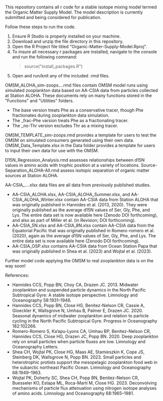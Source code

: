 This repository contains all r code for a stable isotope mixing model termed the Organic Matter Supply Model.
The model description is currently submitted and being considered for publication.

Follow these steps to run the code.
1. Ensure R Studio is properly installed on your machine.
2. Download and unzip the file directory in this repository.
3. Open the R Project file titled "Organic-Matter-Supply-Model.Rproj".
4. To insure all necessary r packages are installed, navigate to the console and run the following command:
      > source("install_packages.R")
5. Open and run/knit any of the included .rmd files.

OMSM_ALOHA_sim-zoops....rmd files contain OMSM model runs using simulated zooplankton data based on AA-CSIA data from particles collected at Station ALOHA. These documents rely on many functions stored in the "Functions" and "Utilities" folders.
- The base version treats Phe as a conservative tracer, though Phe fractionates during zooplankton data simulation.
- The _frac-Phe varsion treats Phe as a fractionating tracer.
- The _no-Thr version excludes Thr as a mixing tracer.

OMSM_TEMPLATE_sim-zoops.rmd provides a template for users to test the OMSM on simulated consumers generated using their own data.
OMSM_Data_Template.xlsx in the Data folder provides a template for users to input their own data for use with the OMSM.

D15N_Regression_Analysis.rmd assesses relationships between d15N values in amino acids with trophic position at a variety of locations.
Source-Separation_ALOHA-All.rmd assess isotopic separation of organic matter sources at Station ALOHA.

AA-CSIA_....xlsx data files are all data from previously published studies.
- AA-CSIA_ALOHA.xlsx, AA-CSIA_ALOHA_Summer.xlsx, and AA-CSIA_ALOHA_Winter.xlsx contain AA-CSIA data from Station ALOHA that was originally published in Hannides et al. (2013, 2020). They were originally published as the average d15N values of Ser, Gly, Phe, and Lys. The entire data set is now available here (Zenodo DOI forthcoming), and also as part of Miller et al. (in Revision; DOI forthcoming).
- AA-CSIA_5N.xlsx and AA-CSIA_8N.xlsx contain AA-CSIA data from the Equatorial Pacific that was originally published in Romero-romero et al. (2020), again as the average d15N values of Ser, Gly, Phe, and Lys. The entire data set is now available here (Zenodo DOI forthcoming).
- AA-CSIA_OSP.xlsx contains AA-CSIA data from Ocean Station Papa that was originally published in Shea et al. (2023) and Wojtal et al. (2023).

Further model code applying the OMSM to real zooplankton data is on the way soon!



References:
- Hannides CCS, Popp BN, Choy CA, Drazen JC. 2013. Midwater zooplankton and suspended particle dynamics in the North Pacific Subtropical Gyre: A stable isotope perspective. Limnology and Oceanography 58:1931–1946.
- Hannides CCS, Popp BN, Close HG, Benitez-Nelson CR, Cassie A, Gloeckler K, Wallsgrove N, Umhau B, Palmer E, Drazen JC. 2020. Seasonal dynamics of midwater zooplankton and relation to particle cycling in the North Pacific Subtropical Gyre. Progress in Oceanography 182:102266.
- Romero-Romero S, Ka’apu-Lyons CA, Umhau BP, Benitez-Nelson CR, Hannides CCS, Close HG, Drazen JC, Popp BN. 2020. Deep zooplankton rely on small particles when particle fluxes are low. Limnology and Oceanography Letters.
- Shea CH, Wojtal PK, Close HG, Maas AE, Stamieszkin K, Cope JS, Steinberg DK, Wallsgrove N, Popp BN. 2023. Small particles and heterotrophic protists support the mesopelagic zooplankton food web in the subarctic northeast Pacific Ocean. Limnology and Oceanography 68:1949–1963.
- Wojtal PK, Doherty SC, Shea CH, Popp BN, Benitez-Nelson CR, Buesseler KO, Estapa ML, Roca-Martí M, Close HG. 2023. Deconvolving mechanisms of particle flux attenuation using nitrogen isotope analyses of amino acids. Limnology and Oceanography 68:1965–1981.

